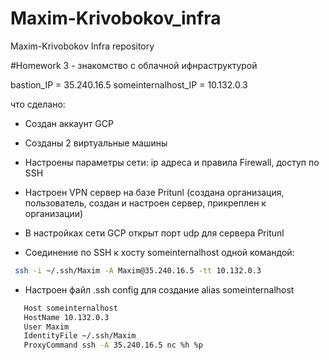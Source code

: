 # Maxim-Krivobokov_infra
Maxim-Krivobokov Infra repository

#Homework 3 - знакомство с облачной ифнраструктурой

bastion_IP = 35.240.16.5
someinternalhost_IP = 10.132.0.3

что сделано:

* Создан аккаунт GCP
*  Созданы 2 виртуальные машины
* Настроены параметры сети:  ip адреса и правила Firewall, доступ по SSH
* Настроен VPN сервер на базе Pritunl (создана организация, пользователь, создан и настроен сервер, прикреплен к организации)
* В настройках сети GCP открыт порт udp для сервера Pritunl

* Соединение по SSH к хосту someinternalhost одной командой:
````bash
 ssh -i ~/.ssh/Maxim -A Maxim@35.240.16.5 -tt 10.132.0.3
 ````
 
 *  Настроен файл .ssh config для создание alias someinternalhost
 ````bash
	Host someinternalhost
	HostName 10.132.0.3
	User Maxim
	IdentityFile ~/.ssh/Maxim
	ProxyCommand ssh -A 35.240.16.5 nc %h %p
 ````
 
 
 
 